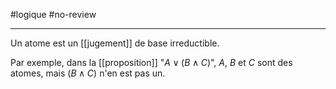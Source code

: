 #logique #no-review 

---

Un atome est un [[jugement]] de base irreductible.

Par exemple, dans la [[proposition]] "$A\vee (B\wedge C)$", $A$, $B$ et $C$ sont des atomes, mais $(B\wedge C)$ n'en est pas un.

